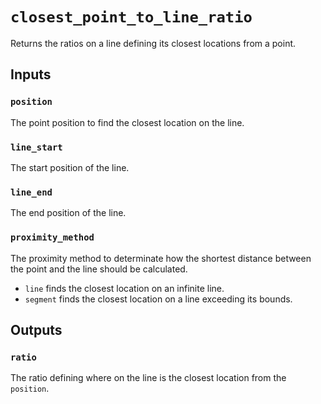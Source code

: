 # `closest_point_to_line_ratio`

Returns the ratios on a line defining its closest locations from a point.

## Inputs

### `position`
The point position to find the closest location on the line.

### `line_start`
The start position of the line.

### `line_end`
The end position of the line.

### `proximity_method`
The proximity method to determinate how the shortest distance between the point and the line should be calculated.

* `line` finds the closest location on an infinite line. 
* `segment` finds the closest location on a line exceeding its bounds.

## Outputs

### `ratio`
The ratio defining where on the line is the closest location from the `position`.